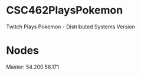 # CSC462PlaysPokemon
Twitch Plays Pokemon - Distributed Systems Version

# Nodes
Master: 54.200.56.171
